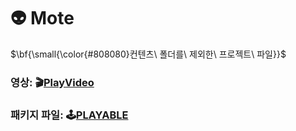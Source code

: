 # 👽 Mote

$\bf{\small{\color{#808080}컨텐츠\ 폴더를\ 제외한\ 프로젝트\ 파일}}$

### 영상: 🎬[PlayVideo](https://www.youtube.com/watch?v=q9L0JoAHNII "Project Mote Play Video")
### 패키지 파일: 🕹️[PLAYABLE](https://drive.google.com/file/d/12WNArQkTXBsJDakwpaDKl6FVh34ZW5hs/view "Google Drive Link")
